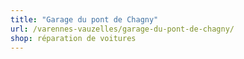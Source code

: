 ```yaml
---
title: "Garage du pont de Chagny"
url: /varennes-vauzelles/garage-du-pont-de-chagny/
shop: réparation de voitures
---
```

